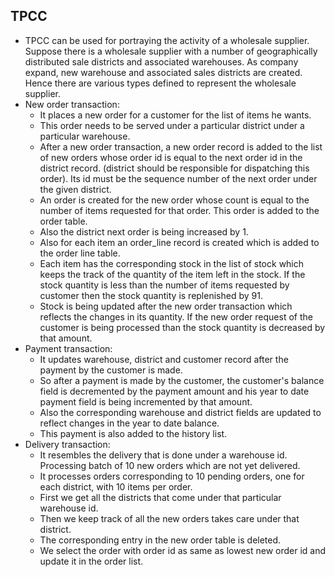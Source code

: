 ## TPCC
- TPCC can be used for portraying the activity of a wholesale supplier.
Suppose there is a wholesale supplier with a number of geographically distributed sale districts and associated warehouses. As company expand, new warehouse and associated sales districts are created. Hence there are various types defined to represent the wholesale supplier. 
- New order transaction:
  - It places a new order for a customer for the list of items he wants.
  - This order needs to be served under a particular district under a particular warehouse.
  - After a new order transaction, a new order record is added to the list of new orders whose order id is equal to the 
    next order id in the district record. (district should be responsible for dispatching this order). Its id must be the 
    sequence number of the next order under the given district. 
  - An order is created for the new order whose count is equal to the number of items requested for that order. This order is 
    added to the order table.
  - Also the district next order is being increased by 1.
  - Also for each item an order_line record is created which is added to the order line table.
  - Each item has the corresponding stock in the list of stock which keeps the track of the quantity of the item left in the       stock. If the stock quantity is less than the number of items requested by customer then the stock quantity is replenished     by 91. 
  - Stock is being updated after the new order transaction which reflects the changes in its quantity. If the new order
    request of the customer is being processed than the stock quantity is decreased by that amount.
- Payment transaction:
  - It updates warehouse, district and customer record after the payment by the customer is made.
  - So after a payment is made by the customer, the customer's balance field is decremented by the payment amount and 
    his year to date payment field is being incremented by that amount.
  - Also the corresponding warehouse and district fields are updated to reflect changes in the year to date balance. 
  - This payment is also added to the history list.
- Delivery transaction:
  - It resembles the delivery that is done under a warehouse id. Processing batch of 10 new orders which are not 
    yet delivered.
  - It processes orders corresponding to 10 pending orders, one for each district, with 10 items per order.
  - First we get all the districts that come under that particular warehouse id. 
  - Then we keep track of all the new orders takes care under that district. 
  - The corresponding entry in the new order table is deleted.
  - We select the order with order id as same as lowest new order id and update it in the order list.
